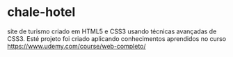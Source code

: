 # chale-hotel
 site de turismo criado em HTML5 e CSS3 usando técnicas avançadas de CSS3. Esté projeto foi criado aplicando conhecimentos aprendidos no curso https://www.udemy.com/course/web-completo/
